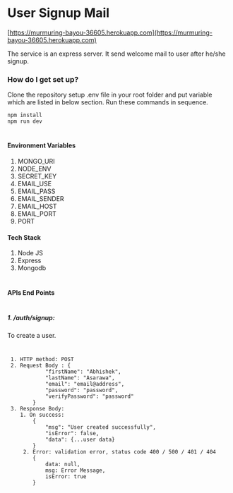 # User Signup Mail

[https://murmuring-bayou-36605.herokuapp.com](https://murmuring-bayou-36605.herokuapp.com)

The service is an express server. It send welcome mail to user after he/she signup.

### How do I get set up?

Clone the repository
setup .env file in your root folder and put variable which are listed in below section.
Run these commands in sequence.

```
npm install
npm run dev
```

#

#### Environment Variables

1. MONGO_URI
2. NODE_ENV
3. SECRET_KEY
4. EMAIL_USE
5. EMAIL_PASS
6. EMAIL_SENDER
7. EMAIL_HOST
8. EMAIL_PORT
9. PORT

#### Tech Stack

1. Node JS
2. Express
3. Mongodb

#

#### APIs End Points

#

##### 1. /auth/signup:

To create a user.

#

     1. HTTP method: POST
     2. Request Body : {
                "firstName": "Abhishek",
                "lastName": "Asarawa",
                "email": "email@address",
                "password": "password",
                "verifyPassword": "password"
            }
     3. Response Body:
        1. On success:
            {
                "msg": "User created successfully",
                "isError": false,
                "data": {...user data}
            }
         2. Error: validation error, status code 400 / 500 / 401 / 404
            {
                data: null,
                msg: Error Message,
                isError: true
            }

#
